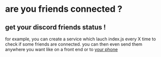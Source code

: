 # are you friends connected ?
## get your discord friends status !
for example, you can create a service which lauch index.js every X time to check if some friends are connected. you can then even send them anywhere you want like on a front end or to [your phone](https://github.com/mirsella/telegram-notif.sh)

